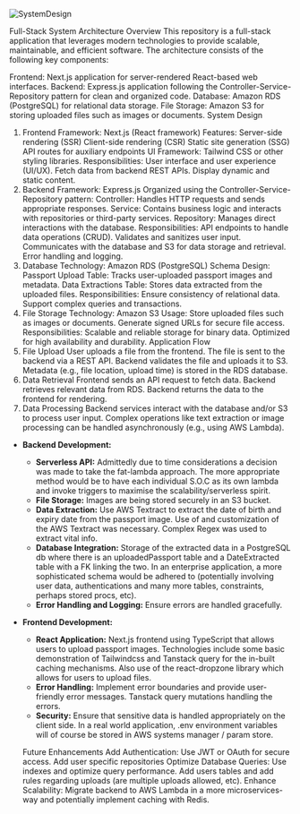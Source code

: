 ![SystemDesign](https://github.com/user-attachments/assets/8c305f31-8d67-4ae8-b4c8-1e5f3b65b6a8)

Full-Stack System Architecture
Overview
This repository is a full-stack application that leverages modern technologies to provide scalable, maintainable, and efficient software. The architecture consists of the following key components:

Frontend: Next.js application for server-rendered React-based web interfaces.
Backend: Express.js application following the Controller-Service-Repository pattern for clean and organized code.
Database: Amazon RDS (PostgreSQL) for relational data storage.
File Storage: Amazon S3 for storing uploaded files such as images or documents.
System Design
1. Frontend
Framework: Next.js (React framework)
Features:
Server-side rendering (SSR)
Client-side rendering (CSR)
Static site generation (SSG)
API routes for auxiliary endpoints
UI Framework: Tailwind CSS or other styling libraries.
Responsibilities:
User interface and user experience (UI/UX).
Fetch data from backend REST APIs.
Display dynamic and static content.
2. Backend
Framework: Express.js
Organized using the Controller-Service-Repository pattern:
Controller: Handles HTTP requests and sends appropriate responses.
Service: Contains business logic and interacts with repositories or third-party services.
Repository: Manages direct interactions with the database.
Responsibilities:
API endpoints to handle data operations (CRUD).
Validates and sanitizes user input.
Communicates with the database and S3 for data storage and retrieval.
Error handling and logging.
3. Database
Technology: Amazon RDS (PostgreSQL)
Schema Design:
Passport Upload Table: Tracks user-uploaded passport images and metadata.
Data Extractions Table: Stores data extracted from the uploaded files.
Responsibilities:
Ensure consistency of relational data.
Support complex queries and transactions.
4. File Storage
Technology: Amazon S3
Usage:
Store uploaded files such as images or documents.
Generate signed URLs for secure file access.
Responsibilities:
Scalable and reliable storage for binary data.
Optimized for high availability and durability.
Application Flow
1. File Upload
User uploads a file from the frontend.
The file is sent to the backend via a REST API.
Backend validates the file and uploads it to S3.
Metadata (e.g., file location, upload time) is stored in the RDS database.
2. Data Retrieval
Frontend sends an API request to fetch data.
Backend retrieves relevant data from RDS.
Backend returns the data to the frontend for rendering.
3. Data Processing
Backend services interact with the database and/or S3 to process user input.
Complex operations like text extraction or image processing can be handled asynchronously (e.g., using AWS Lambda).

- **Backend Development:**
    - **Serverless API:** Admittedly due to time considerations a decision was made to take the fat-lambda approach. The more appropriate method would be to have each individual S.O.C as its own lambda 
                          and invoke triggers to maximise the scalability/serverless spirit.
    - **File Storage:** Images are being stored securely in an S3 bucket.
    - **Data Extraction:** Use AWS Textract to extract the date of birth and expiry date from the passport image. Use of and customization of the AWS Textract was necessary. Complex Regex was used to extract vital
                          info.
    - **Database Integration:** Storage of the extracted data in a PostgreSQL db where there is an uploadedPassport table and a DateExtracted table with a FK linking the two. In an enterprise application, a 
                                more sophisticated schema would be adhered to (potentially involving user data, authentications and many more tables, constraints, perhaps stored procs, etc).
    - **Error Handling and Logging:** Ensure errors are handled gracefully.
    
- **Frontend Development:**
    - **React Application:** Next.js frontend using TypeScript that allows users to upload passport images. Technologies include some basic demonstration of Tailwindcss and Tanstack query for the in-built caching 
                          mechanisms. Also use of the react-dropzone library which allows for users to upload files.
    - **Error Handling:** Implement error boundaries and provide user-friendly error messages. Tanstack query mutations handling the errors.
    - **Security:** Ensure that sensitive data is handled appropriately on the client side. In a real world application, .env environment variables will of course be stored in AWS systems manager / param store.
 
  Future Enhancements
Add Authentication: Use JWT or OAuth for secure access. Add user specific repositories
Optimize Database Queries: Use indexes and optimize query performance. Add users tables and add rules regarding uploads (are multiple uploads allowed, etc).
Enhance Scalability: Migrate backend to AWS Lambda in a more microservices-way and potentially implement caching with Redis. 

